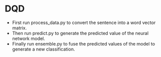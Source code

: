 # DQD
* First run process_data.py to convert the sentence into a word vector matrix.  
* Then run predict.py to generate the predicted value of the neural network model.  
* Finally run ensemble.py to fuse the predicted values of the model to generate a new classification.
